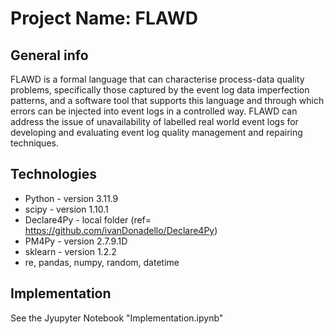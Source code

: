 # Project Name: FLAWD

## General info
FLAWD is a formal language that can characterise process-data quality problems, specifically those captured by the event log data imperfection patterns, and a software tool that supports this language and through which errors can be injected into event logs in a controlled way. FLAWD can address the issue of unavailability of labelled real world event logs for developing and evaluating event log quality management and repairing techniques.

## Technologies
* Python - version 3.11.9
* scipy - version 1.10.1
* Declare4Py - local folder (ref= https://github.com/ivanDonadello/Declare4Py)
* PM4Py - version 2.7.9.1D
* sklearn - version 1.2.2
* re, pandas, numpy, random, datetime

## Implementation
See the Jyupyter Notebook "Implementation.ipynb"

